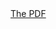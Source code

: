 <!DOCTYPE html>
<html lang="en-US">
<head>
  <meta charset="utf-8" />
<a href "file:///C:/Users/DELL/Downloads/My%20dream%20computer.pdf">The PDF<a/>

  
